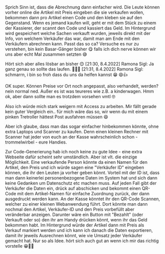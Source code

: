Sprich Sinn ist, dass die Abrechnung dann einfacher wird. Die Leute können vorher online die Artikel mit Preis eingeben die sie verkaufen wollen, bekommen dann pro Artikel einen Code  und den kleben sie auf den Gegenstand. Wenn es jemand kaufen will, geht er mit dem Stück zu einem der Kassierer, der scannt den Code und kassiert das Geld. Im Hintergrund wird gespeichert welche Sachen verkauft wurden, jeweils direkt mit der Info, von welchem Verkäufer das war, damit man am Ende mit den Verkäufern abrechnen kann. Passt das so ca? Versuche es nur zu verstehen, bin kein Basar-Gänger bisher 😋 falls ich dich nerve können wir uns aber echt Mal zusammen setzten 😅

Hört sich aber alles lösbar an bisher 😊
[21:30, 8.4.2022] Ramona Sigl: Ja ganz genau so sollte das laufen. 👍🏻😁
[21:31, 8.4.2022] Ramona Sigl: schmarrn, i bin so froh dass du uns da helfen kannst 😁
😄👍

OK super. Können Preise vor Ort noch angepasst, also verhandelt, werden?
nein normal ned. Außer es ist was teureres wie z.B. a kinderwagen.
Hmm ok, aber dann sollte man es trotzdem vorsehen vmtl 🤓

Also ich würde mich stark weigern mit Access zu arbeiten. Mir fällt gerade kein guter Vergleich ein.. für mich wäre das so, wir wenn du mit einem pinken Tretroller hättest Post ausfahren müssen 😄

Aber ich glaube, dass man das sogar einfacher hinbekommen könnte, ohne extra Laptops und Scanner zu kaufen. Denn einen kleinen Rechner mit Scanner hat jeder von euch an der Kasse wahrscheinlich schon - trommelwirbel - eure Handies.

Zur Code-Generierung hab ich noch keine zu gute Idee - eine extra Webseite dafür scheint sehr umständlich. Aber ist vlt. die einzige Möglichkeit. Eine verkaufende Person könnte da einen Namen für den Artikel, den Preis und ich würde sagen eine "Verkäufer ID" eingeben können, die ihr den Leuten ja vorher geben könnt. Vorteil mit der ID ist, dass man dann keinerlei personenbezogene Daten im System hat und sich dann keine Gedanken um Datenschutz etc machen muss. Auf jeden Fall gibt der Verkäufer die Daten ein, drück auf abschicken und bekommt einen QR-Code mit dem Artikel-Namen für einfache Zuordnung zurück, der dann ausgedruckt werden kann. An der Kasse könntet ihr den QR-Code Scannen, welcher zu einer kleinen Webanwendung führt. Dort könnte man dann nochmal den Artikel, Verkäufer-ID und den Preis vorbefüllt aber veränderbar anzeigen. Darunter wäre ein Button mit "Bezahlt" (oder Verkauft oder so) den ihr am Handy drücken könnt, wenn ihr das Geld bekommen habt. Im Hintergrund würde der Artikel dann mit Preis als Verkauf markiert werden und ich kann ich danach die Daten exportieren, damit ihr jeweils Ausrechnen könnt, wie vie Umsatz jeder Verkäufer gemacht hat. Nur so als Idee.
hört sich auch gut an wenn ich mir das richtig vorstelle 😁👍🏻
